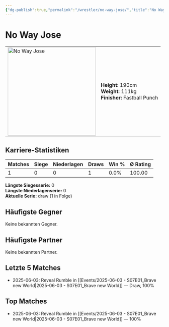 ```yaml
---
{"dg-publish":true,"permalink":"/wrestler/no-way-jose/","title":"No Way Jose","tags":["wrestler"],"noteIcon":""}
---
```



# No Way Jose

<table>
        <tr>
        <td><img src="https://github.com/CptSpaulding1980/choke-slam-wrestling/releases/download/images/No_Way_Jose.png" width="280" alt="No Way Jose"></td>
        <td>
        <b>Height:</b> 190cm<br>
        <b>Weight:</b> 111kg<br>
        <b>Finisher:</b> Fastball Punch<br>
        </td>
        </tr>
        </table>
        

## Karriere-Statistiken

| Matches | Siege | Niederlagen | Draws | Win % | Ø Rating |
|---------|-------|-------------|-------|-------|-----------|
| 1 | 0 | 0 | 1 | 0.0% | 100.00 |

**Längste Siegesserie:** 0<br>**Längste Niederlagenserie:** 0<br>**Aktuelle Serie:** draw (1 in Folge)


## Häufigste Gegner
Keine bekannten Gegner.

## Häufigste Partner
Keine bekannten Partner.

## Letzte 5 Matches
- 2025-06-03: Reveal Rumble in [[Events/2025-06-03 - S07E01_Brave new World\|2025-06-03 - S07E01_Brave new World]] — Draw, 100%

## Top Matches
- 2025-06-03: Reveal Rumble in [[Events/2025-06-03 - S07E01_Brave new World\|2025-06-03 - S07E01_Brave new World]] — 100%
